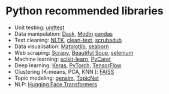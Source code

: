 # Python recommended libraries
* Unit testing: [unittest](https://docs.python.org/3/library/unittest.html#module-unittest)
* Data manipulation: [Dask](https://dask.org/), [Modin](https://github.com/modin-project/modin) [pandas](https://pandas.pydata.org/)
* Text cleaning: [NLTK](https://www.nltk.org/), [clean-text](https://github.com/jfilter/clean-text), [scrubadub](https://scrubadub.readthedocs.io/en/stable/)
* Data visualisation: [Matplotlib](https://matplotlib.org/), [seaborn](https://seaborn.pydata.org)
* Web scraping: [Scrapy](https://scrapy.org/), [Beautiful Soup](https://www.crummy.com/software/BeautifulSoup/), [selenium](https://github.com/SeleniumHQ/selenium/)
* Machine learning: [scikit-learn](https://scikit-learn.org/), [PyCaret](https://pycaret.org/)
* Deep learning: [Keras](https://keras.io/), [PyTorch](https://pytorch.org/), [TensorFlow](https://www.tensorflow.org/)
* Clustering (K-means, PCA, KNN ): [FAISS](https://github.com/facebookresearch/faiss)
* Topic modeling: [gensim](https://radimrehurek.com/gensim/), [TopicNet](https://github.com/machine-intelligence-laboratory/TopicNet)
* NLP: [Hugging Face Transformers](https://github.com/huggingface/transformers)
